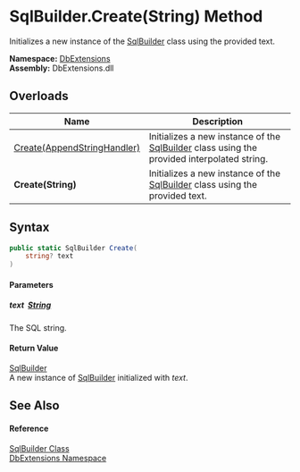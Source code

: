 SqlBuilder.Create(String) Method
================================
Initializes a new instance of the [SqlBuilder][1] class using the provided text.
  
**Namespace:** [DbExtensions][2]  
**Assembly:** DbExtensions.dll

Overloads
---------

| Name                             | Description                                                                                     |
| -------------------------------- | ----------------------------------------------------------------------------------------------- |
| [Create(AppendStringHandler)][3] | Initializes a new instance of the [SqlBuilder][1] class using the provided interpolated string. |
| **Create(String)**               | Initializes a new instance of the [SqlBuilder][1] class using the provided text.                |


Syntax
------

```csharp
public static SqlBuilder Create(
	string? text
)
```

#### Parameters

##### *text*  [String][4]
The SQL string.

#### Return Value
[SqlBuilder][1]  
A new instance of [SqlBuilder][1] initialized with *text*.

See Also
--------

#### Reference
[SqlBuilder Class][1]  
[DbExtensions Namespace][2]  

[1]: README.md
[2]: ../README.md
[3]: Create.md
[4]: https://learn.microsoft.com/dotnet/api/system.string